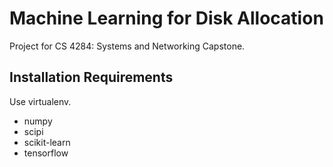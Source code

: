 # Machine Learning for Disk Allocation
Project for CS 4284: Systems and Networking Capstone.

## Installation Requirements
Use virtualenv.
- numpy
- scipi
- scikit-learn
- tensorflow

